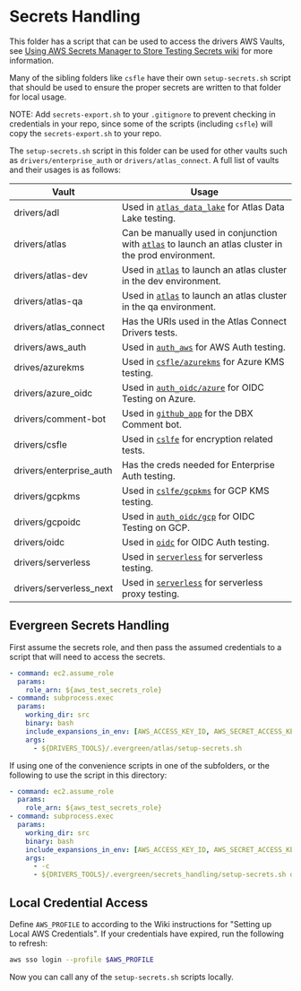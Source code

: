 # Secrets Handling

This folder has a script that can be used to access the drivers AWS Vaults, see
[Using AWS Secrets Manager to Store Testing Secrets wiki](https://wiki.corp.mongodb.com/display/DRIVERS/Using+AWS+Secrets+Manager+to+Store+Testing+Secrets) for more information.

Many of the sibling folders like `csfle` have their own `setup-secrets.sh` script that should be used
to ensure the proper secrets are written to that folder for local usage.

NOTE: Add `secrets-export.sh` to your `.gitignore` to prevent checking in credentials in your repo,
since some of the scripts (including `csfle`) will copy the `secrets-export.sh` to your repo.

The `setup-secrets.sh` script in this folder can be used for other vaults such as `drivers/enterprise_auth` or
`drivers/atlas_connect`.  A full list of vaults and their usages is as follows:

| Vault                     | Usage |
| -----                     | ------|
| drivers/adl               | Used in [`atlas_data_lake`](../atlas_data_lake/README.md) for Atlas Data Lake testing. |
| drivers/atlas             | Can be manually used in conjunction with [`atlas`](../atlas/README.md) to launch an atlas cluster in the prod environment. |
| drivers/atlas-dev         | Used in [`atlas`](../atlas/README.md) to launch an atlas cluster in the dev environment. |
| drivers/atlas-qa         | Used in [`atlas`](../atlas/README.md) to launch an atlas cluster in the qa environment. |
| drivers/atlas_connect     | Has the URIs used in the Atlas Connect Drivers tests. |
| drivers/aws_auth          | Used in [`auth_aws`](../auth_aws/README.md)  for AWS Auth testing. |
| drives/azurekms           | Used in [`csfle/azurekms`](../csfle/azurekms/README.md) for Azure KMS testing. |
| drivers/azure_oidc        | Used in [`auth_oidc/azure`](../auth_oidc/azure/README.md) for OIDC Testing on Azure. |
| drivers/comment-bot       | Used in [`github_app`](../github_app/README.md) for the DBX Comment bot. |
| drivers/csfle             | Used in [`cslfe`](../csfle/README.md) for encryption related tests. |
| drivers/enterprise_auth   | Has the creds needed for Enterprise Auth testing. |
| drivers/gcpkms            | Used in [`cslfe/gcpkms`](../csfle/gcpkms/README.md) for GCP KMS testing. |
| drivers/gcpoidc           | Used in [`auth_oidc/gcp`](../auth_oidc/gcp/README.md) for OIDC Testing on GCP. |
| drivers/oidc              | Used in [`oidc`](../oidc/README.md) for OIDC Auth testing. |
| drivers/serverless        | Used in [`serverless`](../serverless/README.md) for serverless testing. |
| drivers/serverless_next   | Used in [`serverless`](../serverless/README.md) for serverless proxy testing. |

## Evergreen Secrets Handling

First assume the secrets role, and then pass the assumed credentials to a script that will need to access the secrets.

```yaml
- command: ec2.assume_role
  params:
    role_arn: ${aws_test_secrets_role}
- command: subprocess.exec
  params:
    working_dir: src
    binary: bash
    include_expansions_in_env: [AWS_ACCESS_KEY_ID, AWS_SECRET_ACCESS_KEY, AWS_SESSION_TOKEN]
    args:
      - ${DRIVERS_TOOLS}/.evergreen/atlas/setup-secrets.sh
```

If using one of the convenience scripts in one of the subfolders, or the following to use the
script in this directory:

```yaml
- command: ec2.assume_role
  params:
    role_arn: ${aws_test_secrets_role}
- command: subprocess.exec
  params:
    working_dir: src
    binary: bash
    include_expansions_in_env: [AWS_ACCESS_KEY_ID, AWS_SECRET_ACCESS_KEY, AWS_SESSION_TOKEN]
    args:
      - -c
      - ${DRIVERS_TOOLS}/.evergreen/secrets_handling/setup-secrets.sh drivers/enterprise_auth
```

## Local Credential Access

Define `AWS_PROFILE` to according to the Wiki instructions for "Setting up Local AWS Credentials".
If your credentials have expired, run the following to refresh:

```bash
aws sso login --profile $AWS_PROFILE
```

Now you can call any of the `setup-secrets.sh` scripts locally.
